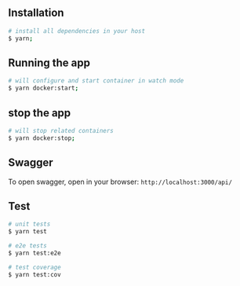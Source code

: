 ## Installation
```bash
# install all dependencies in your host  
$ yarn;
```

## Running the app
```bash
# will configure and start container in watch mode
$ yarn docker:start;
```

## stop the app
```bash
# will stop related containers
$ yarn docker:stop;
```

## Swagger

To open swagger, open in your browser:
`http://localhost:3000/api/`

## Test

```bash
# unit tests
$ yarn test

# e2e tests
$ yarn test:e2e

# test coverage
$ yarn test:cov
```
